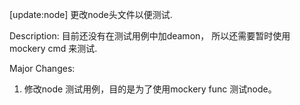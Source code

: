 [update:node] 更改node头文件以便测试.

Description:
目前还没有在测试用例中加deamon， 所以还需要暂时使用mockery cmd
来测试.

Major Changes:
1. 修改node 测试用例，目的是为了使用mockery func 测试node。